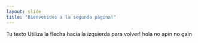 ```yaml
---
layout: slide
title: "Bienvenidos a la segunda página!"
---
```

Tu texto
Utiliza la flecha hacia la izquierda para volver!
hola no apin no gain
